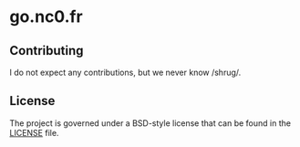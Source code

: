 # go.nc0.fr

## Contributing

I do not expect any contributions, but we never know /shrug/.

## License

The project is governed under a BSD-style license that can be found in the
[LICENSE](LICENSE) file.
